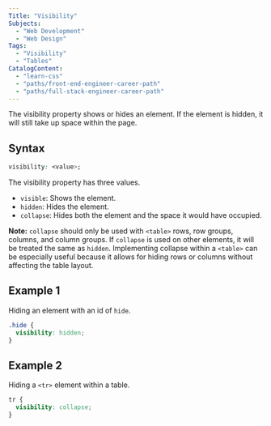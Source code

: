 ```yaml
---
Title: "Visibility"
Subjects:
  - "Web Development"
  - "Web Design"
Tags:
  - "Visibility"
  - "Tables"
CatalogContent:
  - "learn-css"
  - "paths/front-end-engineer-career-path"
  - "paths/full-stack-engineer-career-path"
---
```


 

The visibility property shows or hides an element. If the element is hidden, it will still take up space within the page.

## Syntax

```css
visibility: <value>;
```

The visibility property has three values. 

- `visible`: Shows the element.
- `hidden`: Hides the element.
- `collapse`: Hides both the element and the space it would have occupied. 

**Note:** `collapse` should only be used with `<table>` rows, row groups, columns, and column groups. If `collapse` is used on other elements, it will be treated the same as `hidden`. Implementing collapse within a `<table>` can be especially useful because it allows for hiding rows or columns without affecting  the table layout.  

## Example 1

Hiding an element with an id of `hide`. 

```css
.hide {
  visibility: hidden; 
}
```

## Example 2

Hiding a `<tr>` element within a table. 

```css
tr {
  visibility: collapse; 
}
```
